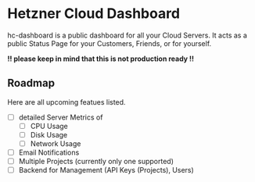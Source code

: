 # Hetzner Cloud Dashboard
hc-dashboard is a public dashboard for all your Cloud Servers.
It acts as a public Status Page for your Customers, Friends, or for yourself.

**!! please keep in mind that this is not production ready !!**

## Roadmap
Here are all upcoming featues listed.
- [ ] detailed Server Metrics of
    - [ ] CPU Usage
    - [ ] Disk Usage
    - [ ] Network Usage
- [ ] Email Notifications
- [ ] Multiple Projects (currently only one supported)
- [ ] Backend for Management (API Keys (Projects), Users)
